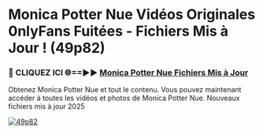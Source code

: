 # Monica Potter Nue Vidéos Originales 0nlyFans Fuitées - Fichiers Mis à Jour ! (49p82)

<h3>🔴 CLIQUEZ ICI 🌐==►► <a href="https://tinyurl.com/2pmr4ezf" rel="nofollow">Monica Potter Nue Fichiers Mis à Jour</a></h3>

Obtenez Monica Potter Nue et tout le contenu. Vous pouvez maintenant accéder à toutes les vidéos et photos de Monica Potter Nue. Nouveaux fichiers mis à jour 2025

[![49p82](https://i.imgur.com/6SNvagu.gif)](https://tinyurl.com/2pmr4ezf)
